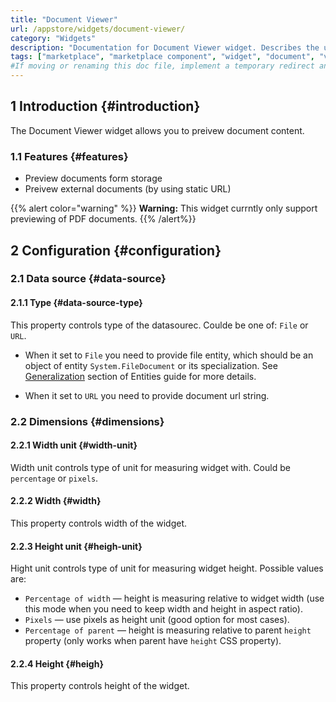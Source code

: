 ```yaml
---
title: "Document Viewer"
url: /appstore/widgets/document-viewer/
category: "Widgets"
description: "Documentation for Document Viewer widget. Describes the usecase, features, and configuration of the Document Viewer widget which is available in the Mendix Marketplace."
tags: ["marketplace", "marketplace component", "widget", "document", "viewer", "platform support", "pdf", "preview"]
#If moving or renaming this doc file, implement a temporary redirect and let the respective team know they should update the URL in the product. See Mapping to Products for more details.
---
```




## 1 Introduction {#introduction}

The Document Viewer widget allows you to preivew document content. 

### 1.1 Features {#features}

- Preview documents form storage
- Preivew external documents (by using static URL)

{{% alert color="warning" %}} **Warning:** This widget currntly only support previewing of PDF documents. {{% /alert%}}

## 2 Configuration {#configuration}

### 2.1 Data source {#data-source}

#### 2.1.1 Type {#data-source-type}

This property controls type of the datasourec.  Coulde be one of: `File` or `URL`.

- When it set to `File` you need to provide file entity, which should be an object of entity `System.FileDocument` or its specialization. See [Generalization](/refguide/entities/#generalization) section of Entities guide for more details.

- When it set to `URL` you need to provide document url string.

### 2.2 Dimensions	{#dimensions}

#### 2.2.1 Width unit {#width-unit}

Width unit controls type of unit for measuring widget with. Could be `percentage` or `pixels`.

#### 2.2.2 Width {#width}

This property controls width of the widget.

#### 2.2.3 Height unit {#heigh-unit}

Hight unit controls type of unit for measuring widget height. Possible values are:

- `Percentage of width` — height is measuring relative to widget width (use this mode when you need to keep width and height in aspect ratio).
- `Pixels` — use pixels as height unit (good option for most cases).
- `Percentage of parent` — height is measuring relative to parent `height` property (only works when parent have `height` CSS property).


#### 2.2.4 Height {#heigh}

This property controls height of the widget.
